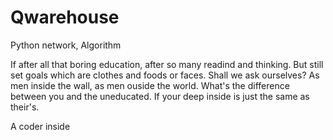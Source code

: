 # Qwarehouse
Python network, Algorithm


If after all that boring education, after so many readind and thinking.
But still set goals which are clothes and foods or faces.
Shall we ask ourselves?
As men inside the wall, as men ouside the world.
What's the difference between you and the uneducated.
If your deep inside is just the same as their's.


A coder inside
